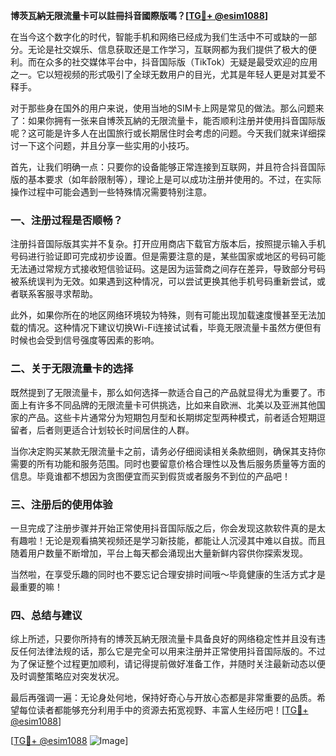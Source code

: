 **博茨瓦納无限流量卡可以註冊抖音國際版嗎？[[TG💪+ @esim1088](https://t.me/s/esim1088)]**

在当今这个数字化的时代，智能手机和网络已经成为我们生活中不可或缺的一部分。无论是社交娱乐、信息获取还是工作学习，互联网都为我们提供了极大的便利。而在众多的社交媒体平台中，抖音国际版（TikTok）无疑是最受欢迎的应用之一。它以短视频的形式吸引了全球无数用户的目光，尤其是年轻人更是对其爱不释手。

对于那些身在国外的用户来说，使用当地的SIM卡上网是常见的做法。那么问题来了：如果你拥有一张来自博茨瓦納的无限流量卡，能否顺利注册并使用抖音国际版呢？这可能是许多人在出国旅行或长期居住时会考虑的问题。今天我们就来详细探讨一下这个问题，并且分享一些实用的小技巧。

首先，让我们明确一点：只要你的设备能够正常连接到互联网，并且符合抖音国际版的基本要求（如年龄限制等），理论上是可以成功注册并使用的。不过，在实际操作过程中可能会遇到一些特殊情况需要特别注意。

### 一、注册过程是否顺畅？

注册抖音国际版其实并不复杂。打开应用商店下载官方版本后，按照提示输入手机号码进行验证即可完成初步设置。但是需要注意的是，某些国家或地区的号码可能无法通过常规方式接收短信验证码。这是因为运营商之间存在差异，导致部分号码被系统误判为无效。如果遇到这种情况，可以尝试更换其他手机号码重新尝试，或者联系客服寻求帮助。

此外，如果你所在的地区网络环境较为特殊，则有可能出现加载速度慢甚至无法加载的情况。这种情况下建议切换Wi-Fi连接试试看，毕竟无限流量卡虽然方便但有时候也会受到信号强度等因素的影响。

### 二、关于无限流量卡的选择

既然提到了无限流量卡，那么如何选择一款适合自己的产品就显得尤为重要了。市面上有许多不同品牌的无限流量卡可供挑选，比如来自欧洲、北美以及亚洲其他国家的产品。这些卡片通常分为短期包月型和长期绑定型两种模式，前者适合短期逗留者，后者则更适合计划较长时间居住的人群。

当你决定购买某款无限流量卡之前，请务必仔细阅读相关条款细则，确保其支持你需要的所有功能和服务范围。同时也要留意价格合理性以及售后服务质量等方面的信息。毕竟谁都不想因为贪图便宜而买到假货或者服务不到位的产品吧！

### 三、注册后的使用体验

一旦完成了注册步骤并开始正常使用抖音国际版之后，你会发现这款软件真的是太有趣啦！无论是观看搞笑视频还是学习新技能，都能让人沉浸其中难以自拔。而且随着用户数量不断增加，平台上每天都会涌现出大量新鲜内容供你探索发现。

当然啦，在享受乐趣的同时也不要忘记合理安排时间哦～毕竟健康的生活方式才是最重要的嘛！

### 四、总结与建议

综上所述，只要你所持有的博茨瓦納无限流量卡具备良好的网络稳定性并且没有违反任何法律法规的话，那么它是完全可以用来注册并正常使用抖音国际版的。不过为了保证整个过程更加顺利，请记得提前做好准备工作，并随时关注最新动态以便及时调整策略应对突发状况。

最后再强调一遍：无论身处何地，保持好奇心与开放心态都是非常重要的品质。希望每位读者都能够充分利用手中的资源去拓宽视野、丰富人生经历吧！[[TG💪+ @esim1088](https://t.me/s/esim1088)]

[[TG💪+ @esim1088](https://t.me/s/esim1088) ![Image](https://i.postimg.cc/4NQfJmqS/Snipaste-2025-05-13-00-14-12.png)]